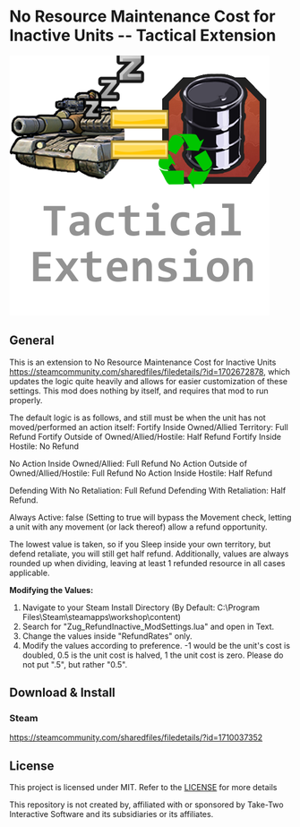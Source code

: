# No Resource Maintenance Cost for Inactive Units -- Tactical Extension
![Logo Image](./RefundInactive.png)

## General
This is an extension to No Resource Maintenance Cost for Inactive Units
https://steamcommunity.com/sharedfiles/filedetails/?id=1702672878, which updates the logic quite heavily and allows for easier customization of these settings. This mod does nothing by itself, and requires that mod to run properly.


The default logic is as follows, and still must be when the unit has not moved/performed an action itself:
Fortify Inside Owned/Allied Territory: Full Refund
Fortify Outside of Owned/Allied/Hostile: Half Refund
Fortify Inside Hostile: No Refund

No Action Inside Owned/Allied: Full Refund
No Action Outside of Owned/Allied/Hostile: Full Refund
No Action Inside Hostile: Half Refund

Defending With No Retaliation: Full Refund
Defending With Retaliation: Half Refund.

Always Active: false (Setting to true will bypass the Movement check, letting a unit with any movement (or lack thereof) allow a refund opportunity.


The lowest value is taken, so if you Sleep inside your own territory, but defend retaliate, you will still get half refund. Additionally, values are always rounded up when dividing, leaving at least 1 refunded resource in all cases applicable.


**Modifying the Values:**
1. Navigate to your Steam Install Directory (By Default: C:\Program Files\Steam\steamapps\workshop\content)
2. Search for "Zug_RefundInactive_ModSettings.lua" and open in Text.
3. Change the values inside "RefundRates" only.
4. Modify the values according to preference. -1 would be the unit's cost is doubled, 0.5 is the unit cost is halved, 1 the unit cost is zero. Please do not put ".5", but rather "0.5".

## Download & Install
### Steam 
https://steamcommunity.com/sharedfiles/filedetails/?id=1710037352

## License
This project is licensed under MIT. Refer to the [LICENSE](./LICENSE) for more details

This repository is not created by, affiliated with or sponsored by Take-Two Interactive Software and its subsidiaries or its affiliates.